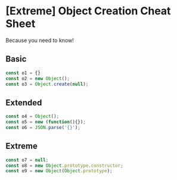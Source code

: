 # [Extreme] Object Creation Cheat Sheet
Because you need to know!

## Basic

```js
const o1 = {}
const o2 = new Object();
const o3 = Object.create(null);
```

## Extended

```js
const o4 = Object();
const o5 = new (function(){});
const o6 = JSON.parse('{}');
```

## Extreme

```js
const o7 = null;
const o8 = new Object.prototype.constructor;
const o9 = new Object(Object.prototype);
```
